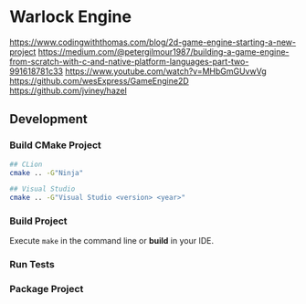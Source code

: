 # Warlock Engine

https://www.codingwiththomas.com/blog/2d-game-engine-starting-a-new-project
https://medium.com/@petergilmour1987/building-a-game-engine-from-scratch-with-c-and-native-platform-languages-part-two-991618781c33
https://www.youtube.com/watch?v=MHbGmGUvwVg
https://github.com/wesExpress/GameEngine2D
https://github.com/jviney/hazel


## Development

### Build CMake Project
```bash
## CLion
cmake .. -G"Ninja"

## Visual Studio
cmake .. -G"Visual Studio <version> <year>"
```

### Build Project
Execute ```make``` in the command line or **build** in your IDE.

### Run Tests

### Package Project

